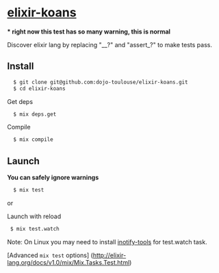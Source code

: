 # [elixir-koans](https://github.com/dojo-toulouse/elixir-koans)

__* right now this test has so many warning, this is normal__

Discover elixir lang by replacing "__?" and "assert_?" to make tests pass.

Install
-------

```bash
  $ git clone git@github.com:dojo-toulouse/elixir-koans.git
  $ cd elixir-koans
```
Get deps

```bash
  $ mix deps.get
```

Compile

```bash
  $ mix compile
```

Launch
-------

**You can safely ignore warnings**

```bash
  $ mix test
```

or

Launch with reload

```bash
 $ mix test.watch

```

Note: On Linux you may need to install [inotify-tools](https://github.com/rvoicilas/inotify-tools/wiki#getting-inotify-tools) for test.watch task.

[Advanced `mix test` options] (http://elixir-lang.org/docs/v1.0/mix/Mix.Tasks.Test.html)
